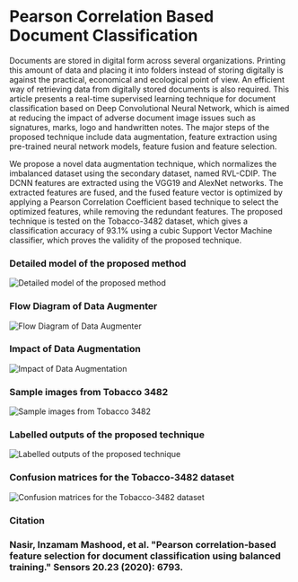 <h1>Pearson Correlation Based Document Classification</h1>

<p>Documents are stored in digital form across several organizations. Printing this amount of data and placing it into folders instead of storing digitally is against the practical, economical and ecological point of view. An efficient way of retrieving data from digitally stored documents is also required. This article presents a real-time supervised learning technique for document classification based on Deep Convolutional Neural Network, which is aimed at reducing the impact of adverse document image issues such as signatures, marks, logo and handwritten notes. The major steps of the proposed technique include data augmentation, feature extraction using pre-trained neural network models, feature fusion and feature selection.</p>
<p>We propose a novel data augmentation technique, which normalizes the imbalanced dataset using the secondary dataset, named RVL-CDIP. The DCNN features are extracted using the VGG19 and AlexNet networks. The extracted features are fused, and the fused feature vector is optimized by applying a Pearson Correlation Coefficient based technique to select the optimized features, while removing the redundant features. The proposed technique is tested on the Tobacco-3482 dataset, which gives a classification accuracy of 93.1% using a cubic Support Vector Machine classifier, which proves the validity of the proposed technique.</p>

<h3>Detailed model of the proposed method</h3>
<img src="https://user-images.githubusercontent.com/122672521/212987997-66a25b19-16cc-469f-9fee-b3e8b5fdb54c.png" alt="Detailed model of the proposed method">

<h3>Flow Diagram of Data Augmenter</h3>
<img src="https://user-images.githubusercontent.com/122672521/212987981-0a5573c9-b86c-4f10-b1a6-f383d3e9851e.jpg" alt="Flow Diagram of Data Augmenter">

<h3>Impact of Data Augmentation</h3>
<img src="https://user-images.githubusercontent.com/122672521/212987984-9718f06d-e340-4cb4-b855-2c2e4ae6d2ea.PNG" alt="Impact of Data Augmentation">

<h3>Sample images from Tobacco 3482</h3>
<img src="https://user-images.githubusercontent.com/122672521/212987995-2ddebb17-f595-4c0b-86c7-af5e2f48811b.jpg" alt="Sample images from Tobacco 3482">

<h3>Labelled outputs of the proposed technique</h3>
<img src="https://user-images.githubusercontent.com/122672521/212987988-48cffff0-bba7-495b-a3a7-43278b4a7151.jpg" alt="Labelled outputs of the proposed technique">

<h3>Confusion matrices for the Tobacco-3482 dataset</h3>
<img src="https://user-images.githubusercontent.com/122672521/212987965-0f54f157-068e-4c75-af91-3a8423d6ce0a.jpg" alt="Confusion matrices for the Tobacco-3482 dataset">

<h3>Citation</h3>
<h3>Nasir, Inzamam Mashood, et al. "Pearson correlation-based feature selection for document classification using balanced training." Sensors 20.23 (2020): 6793.</h3>
